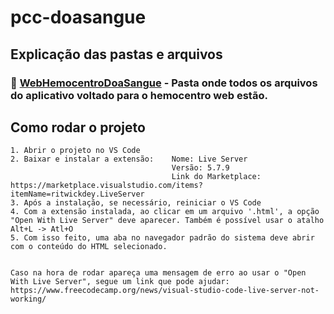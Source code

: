 # pcc-doasangue

## Explicação das pastas e arquivos

### 📁 [WebHemocentroDoaSangue](./WebHemocentroDoaSangue/) - Pasta onde todos os arquivos do aplicativo voltado para o hemocentro web estão.

## Como rodar o projeto

    1. Abrir o projeto no VS Code
    2. Baixar e instalar a extensão:    Nome: Live Server
                                        Versão: 5.7.9
                                        Link do Marketplace: https://marketplace.visualstudio.com/items?itemName=ritwickdey.LiveServer
    3. Após a instalação, se necessário, reiniciar o VS Code
    4. Com a extensão instalada, ao clicar em um arquivo '.html', a opção "Open With Live Server" deve aparecer. Também é possível usar o atalho  Alt+L -> Atl+O
    5. Com isso feito, uma aba no navegador padrão do sistema deve abrir com o conteúdo do HTML selecionado.


    Caso na hora de rodar apareça uma mensagem de erro ao usar o "Open With Live Server", segue um link que pode ajudar: https://www.freecodecamp.org/news/visual-studio-code-live-server-not-working/

